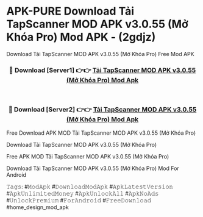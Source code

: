 # APK-PURE Download Tải TapScanner MOD APK v3.0.55 (Mở Khóa Pro) Mod APK - (2gdjz)
Download Tải TapScanner MOD APK v3.0.55 (Mở Khóa Pro) Free Mod APK

<div align="center">
<h3>🔴 Download [Server1] 👉👉 <a href="https://apk-comot.site?title=Tải_TapScanner_MOD_APK_v3.0.55_(Mở_Khóa_Pro)">Tải TapScanner MOD APK v3.0.55 (Mở Khóa Pro) Mod Apk</a></h3><br>

<h3>🔴 Download [Server2] 👉👉 <a href="https://apk-comot.site?title=Tải_TapScanner_MOD_APK_v3.0.55_(Mở_Khóa_Pro)">Tải TapScanner MOD APK v3.0.55 (Mở Khóa Pro) Mod Apk</a></h3>
</div>


Free Download APK MOD Tải TapScanner MOD APK v3.0.55 (Mở Khóa Pro)

Download Tải TapScanner MOD APK v3.0.55 (Mở Khóa Pro) 

Free APK MOD Tải TapScanner MOD APK v3.0.55 (Mở Khóa Pro) 

Download Tải TapScanner MOD APK v3.0.55 (Mở Khóa Pro) Mod For Android

𝚃𝚊𝚐𝚜: #𝙼𝚘𝚍𝙰𝚙𝚔 #𝙳𝚘𝚠𝚗𝚕𝚘𝚊𝚍𝙼𝚘𝚍𝙰𝚙𝚔 #𝙰𝚙𝚔𝙻𝚊𝚝𝚎𝚜𝚝𝚅𝚎𝚛𝚜𝚒𝚘𝚗 #𝙰𝚙𝚔𝚄𝚗𝚕𝚒𝚖𝚒𝚝𝚎𝚍𝙼𝚘𝚗𝚎𝚢 #𝙰𝚙𝚔𝚄𝚗𝚕𝚘𝚌𝚔𝙰𝚕𝚕 #𝙰𝚙𝚔𝙽𝚘𝙰𝚍𝚜 #𝚄𝚗𝚕𝚘𝚌𝚔𝙿𝚛𝚎𝚖𝚒𝚞𝚖 #𝙵𝚘𝚛𝙰𝚗𝚍𝚛𝚘𝚒𝚍 #𝙵𝚛𝚎𝚎𝙳𝚘𝚠𝚗𝚕𝚘𝚊𝚍 #home_design_mod_apk